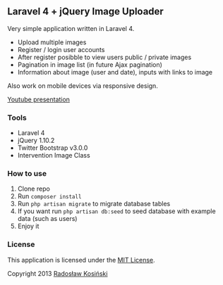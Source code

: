 ## Laravel 4 + jQuery Image Uploader

Very simple application written in Laravel 4.
- Upload multiple images
- Register / login user accounts
- After register posibble to view users public / private images
- Pagination in image list (in future Ajax pagination)
- Information about image (user and date), inputs with links to image

Also work on mobile devices via responsive design.

[Youtube presentation](http://www.youtube.com/watch?v=3lrkrJQlNJ0)

### Tools

- Laravel 4
- jQuery 1.10.2
- Twitter Bootstrap v3.0.0
- Intervention Image Class

### How to use

1. Clone repo
2. Run `composer install`
3. Run `php artisan migrate` to migrate database tables
3. If you want run `php artisan db:seed` to seed database with example data (such as users)
4. Enjoy it

### License

This application is licensed under the [MIT License](http://opensource.org/licenses/MIT).

Copyright 2013 [Radosław Kosiński](http://rkosinski.pl/)